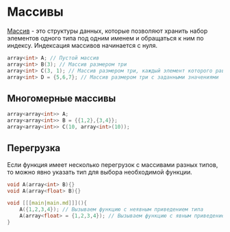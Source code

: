 <show-structure for="chapter,procedure" depth="3"/>

# Массивы

<a href="https://www.angelcode.com/angelscript/sdk/docs/manual/doc_datatypes_arrays.html"/>

[Массив](https://w.wiki/9$bs) - это структуры данных, которые позволяют хранить набор элементов одного типа под одним
именем и обращаться к ним по индексу. Индексация массивов начинается с нуля.

```C++
array<int> A; // Пустой массив
array<int> B(3); // Массив размером три
array<int> С(3, 1); // Массив размером три, каждый элемент которого равен 1
array<int> D = {5,6,7}; // Массив размером три с заданными значениями
```

## Многомерные массивы

```C++
array<array<int>> A;
array<array<int>> B = {{1,2},{3,4}};
array<array<int>> C(10, array<int>(10));
```

## Перегрузка

Если функция имеет несколько перегрузок с массивами разных типов, то можно явно указать тип для выбора необходимой
функции.

```C++
void A(array<int> B){}
void A(array<float> B){}

void [[[main|main.md]]](){
    A({1,2,3,4}); // Вызываем функцию с неявным приведением типа
    A(array<float> = {1,2,3,4}); // Вызываем функцию с явным приведением типа
}
```